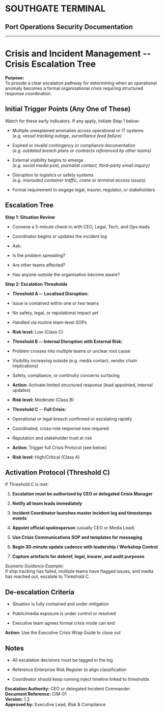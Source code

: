 # SOUTHGATE TERMINAL
## Port Operations Security Documentation
---

# Crisis and Incident Management -- Crisis Escalation Tree

**Purpose:**\
To provide a clear escalation pathway for determining when an
operational anomaly becomes a formal organisational crisis requiring
structured response coordination.

## Initial Trigger Points (Any One of These)

Watch for these early indicators. If any apply, initiate Step 1 below:

- Multiple unexplained anomalies across operational or IT systems\
*(e.g. vessel tracking outage, surveillance feed failure)*

- Expired or invalid contingency or compliance documentation\
*(e.g. outdated breach plans or contracts referenced by other teams)*

- External visibility begins to emerge\
*(e.g. social media post, journalist contact, third-party email
inquiry)*

- Disruption to logistics or safety systems\
*(e.g. misrouted container traffic, crane or terminal access issues)*

- Formal requirement to engage legal, insurer, regulator, or
stakeholders

## Escalation Tree

**Step 1: Situation Review**

- Convene a 5-minute check-in with CEO, Legal, Tech, and Ops leads

- Coordinator begins or updates the incident log

- Ask:

- Is the problem spreading?

- Are other teams affected?

- Has anyone outside the organisation become aware?

**Step 2: Escalation Thresholds**

- **Threshold A -- Localised Disruption:**

- Issue is contained within one or two teams

- No safety, legal, or reputational impact yet

- Handled via routine team-level SOPs

- **Risk level:** Low (Class C)

- **Threshold B -- Internal Disruption with External Risk:**

- Problem crosses into multiple teams or unclear root cause

- Visibility increasing outside (e.g. media contact, vendor chain
 implications)

- Safety, compliance, or continuity concerns surfacing

- **Action:** Activate limited structured response (lead appointed,
 internal updates)

- **Risk level:** Moderate (Class B)

- **Threshold C -- Full Crisis:**

- Operational or legal breach confirmed or escalating rapidly

- Coordinated, cross-role response now required

- Reputation and stakeholder trust at risk

- **Action:** Trigger full Crisis Protocol (see below)

- **Risk level:** High/Critical (Class A)

## Activation Protocol (Threshold C)

If Threshold C is met:

1. **Escalation must be authorised by CEO or delegated Crisis Manager**

2. **Notify all team leads immediately**

3. **Incident Coordinator launches master incident log and timestamps
 events**

4. **Appoint official spokesperson** (usually CEO or Media Lead)

5. **Use Crisis Communications SOP and templates for messaging**

6. **Begin 30-minute update cadence with leadership / Workshop
 Control**

7. **Capture artefacts for debrief, legal, insurer, and audit
 purposes**

*Scenario Guidance Example:*\
If ship tracking has failed, multiple teams have flagged issues, and
media has reached out, escalate to Threshold C.

## De-escalation Criteria

- Situation is fully contained and under mitigation

- Public/media exposure is under control or resolved

- Executive team agrees formal crisis mode can end

**Action:** Use the Executive Crisis Wrap Guide to close out

## Notes

- All escalation decisions must be tagged in the log

- Reference Enterprise Risk Register to align classification

- Coordinator should keep running inject timeline linked to thresholds

**Escalation Authority:** CEO or delegated Incident Commander\
**Document Reference:** CIM-01\
**Version:** 1.2\
**Approved by:** Executive Lead, Risk & Compliance
